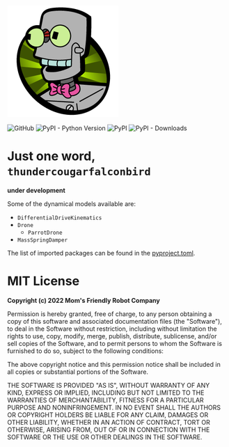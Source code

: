 ![](https://github.com/MomsFriendlyRobotCompany/thundercougarfalconbird/raw/main/pics/eddy.png)

![GitHub](https://img.shields.io/github/license/MomsFriendlyRobotCompany/thundercougarfalconbird)
![PyPI - Python Version](https://img.shields.io/pypi/pyversions/thundercougarfalconbird)
![PyPI](https://img.shields.io/pypi/v/thundercougarfalconbird)
![PyPI - Downloads](https://img.shields.io/pypi/dm/thundercougarfalconbird?color=aqua)

# Just one word, `thundercougarfalconbird`

**under development**

Some of the dynamical models available are:

- `DifferentialDriveKinematics`
- `Drone`
    - `ParrotDrone`
- `MassSpringDamper`

The list of imported packages can be found in the [pyproject.toml][toml].

# MIT License

**Copyright (c) 2022 Mom's Friendly Robot Company**

Permission is hereby granted, free of charge, to any person obtaining a copy
of this software and associated documentation files (the "Software"), to deal
in the Software without restriction, including without limitation the rights
to use, copy, modify, merge, publish, distribute, sublicense, and/or sell
copies of the Software, and to permit persons to whom the Software is
furnished to do so, subject to the following conditions:

The above copyright notice and this permission notice shall be included in all
copies or substantial portions of the Software.

THE SOFTWARE IS PROVIDED "AS IS", WITHOUT WARRANTY OF ANY KIND, EXPRESS OR
IMPLIED, INCLUDING BUT NOT LIMITED TO THE WARRANTIES OF MERCHANTABILITY,
FITNESS FOR A PARTICULAR PURPOSE AND NONINFRINGEMENT. IN NO EVENT SHALL THE
AUTHORS OR COPYRIGHT HOLDERS BE LIABLE FOR ANY CLAIM, DAMAGES OR OTHER
LIABILITY, WHETHER IN AN ACTION OF CONTRACT, TORT OR OTHERWISE, ARISING FROM,
OUT OF OR IN CONNECTION WITH THE SOFTWARE OR THE USE OR OTHER DEALINGS IN THE
SOFTWARE.

[toml]: https://github.com/MomsFriendlyRobotCompany/thundercougarfalconbird/blob/main/pyproject.toml
